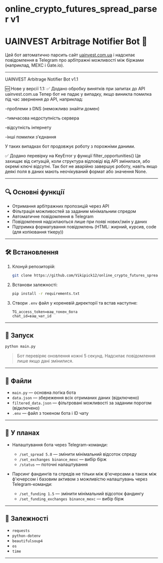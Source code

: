 # online_crypto_futures_spread_parser v1

# UAINVEST Arbitrage Notifier Bot 🤖

Цей бот автоматично парсить сайт [uainvest.com.ua](https://uainvest.com.ua/arbitrage) і надсилає повідомлення в Telegram про арбітражні можливості між біржами (наприклад, MEXC і Gate.io).

---

UAINVEST Arbitrage Notifier Bot v1.1

🆕 Нове у версії 1.1:
✅ Додано обробку винятків при запитах до API uainvest.com.ua
Тепер бот не падає у випадку, якщо виникла помилка під час звернення до API, наприклад:

-проблеми з DNS (неможливо знайти домен)

-тимчасова недоступність сервера

-відсутність інтернету

-інші помилки з'єднання

У таких випадках бот продовжує роботу з порожніми даними.

✅ Додано перевірку на KeyError у функції filter_opportunities()
Це захищає від ситуацій, коли структура відповіді від API змінилася, або окремі ключі відсутні.
Так бот не аварійно завершує роботу, навіть якщо деякі поля в даних мають неочікуваний формат або значення None.

---
## 🔍 Основні функції

- Отримання арбітражних пропозицій через API
- Фільтрація можливостей за заданим мінімальним спредом
- Автоматичне повідомлення в Telegram
- Повідомлення надсилаються лише при появі нових/змін у даних
- Підтримка форматування повідомлень (HTML: жирний, курсив, code (для копіювання тікеру))

---

## 🛠️ Встановлення

1. Клонуй репозиторій:
   ```bash
   git clone https://github.com/Vikipick12/online_crypto_futures_spread_parser
   ````

2. Встанови залежності:

   ```bash
   pip install -r requirements.txt
   ```

3. Створи `.env` файл у кореневій директорії та встав наступне:

   ```
   TG_access_token=ваш_токен_бота
   chat_id=ваш_чат_id
   ```

---

## 🚀 Запуск

```bash
python main.py
```

> Бот перевіряє оновлення кожні 5 секунд. Надсилає повідомлення лише якщо дані змінилися.

---

## 📁 Файли

* `main.py` — основна логіка бота
* `data.json` — збереження всіх отриманих даних (відключено)
* `filtered_data.json` — фільтровані можливості за заданим порогом (відключено)
* `.env` — файл з токеном бота і ID чату

---

## 🔮 У планах

* Налаштування бота через Telegram-команди:

  * `/set_spread 5.0` — змінити мінімальний відсоток спреду
  * `/set_exchanges binance_mexc` — вибір бірж
  * `/status` — поточні налаштування

* Парсинг фандингів та спредів не тільки між ф'ючерсами а також між ф'ючерсом і базовим активом з можливістю налаштувань через Telegram-команди:

  * `/set_funding 1.5` — змінити мінімальний відсоток фандингу
  * `/set_funding_exchanges binance_mexc` — вибір бірж

---

## 📌 Залежності

* `requests`
* `python-dotenv`
* `beautifulsoup4`
* `os`
* `time`

---
